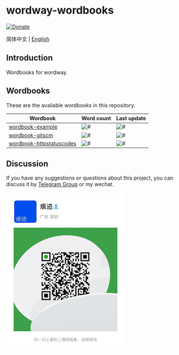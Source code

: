 # wordway-wordbooks

[![Donate](https://img.shields.io/badge/Donate-PayPal-green.svg)](https://www.paypal.com/cgi-bin/webscr?cmd=_donations&business=lijy91%40live.com&currency_code=USD&source=url)

简体中文 | [English](./README.en_US.md)

## Introduction

Wordbooks for wordway.

## Wordbooks

These are the available wordbooks in this repository.

| Wordbook                                                                        | Word count                                                               | Last update                                                                               |
| ------------------------------------------------------------------------------- | ------------------------------------------------------------------------ | ----------------------------------------------------------------------------------------- |
| [wordbook-example](https://github.com/wordway/wordbook-example)                 | ![#](https://wordway-api-dev.thecode.me/wordbooks/example/badge)         | ![#](https://wordway-api-dev.thecode.me/wordbooks/example/badge?type=last_update)         |
| [wordbook-gitscm](https://github.com/wordway/wordbook-gitscm)                   | ![#](https://wordway-api-dev.thecode.me/wordbooks/gitscm/badge)          | ![#](https://wordway-api-dev.thecode.me/wordbooks/gitscm/badge?type=last_update)          |
| [wordbook-httpstatuscodes](https://github.com/wordway/wordbook-httpstatuscodes) | ![#](https://wordway-api-dev.thecode.me/wordbooks/httpstatuscodes/badge) | ![#](https://wordway-api-dev.thecode.me/wordbooks/httpstatuscodes/badge?type=last_update) |

## Discussion

If you have any suggestions or questions about this project, you can discuss it by [Telegram Group](https://t.me/wordway) or my wechat.

![](./screenshots/wechat_qrcode.png)
